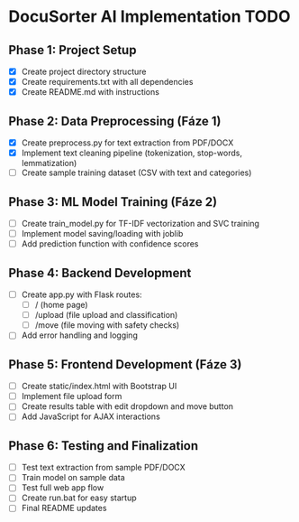 # DocuSorter AI Implementation TODO

## Phase 1: Project Setup
- [x] Create project directory structure
- [x] Create requirements.txt with all dependencies
- [x] Create README.md with instructions

## Phase 2: Data Preprocessing (Fáze 1)
- [x] Create preprocess.py for text extraction from PDF/DOCX
- [x] Implement text cleaning pipeline (tokenization, stop-words, lemmatization)
- [ ] Create sample training dataset (CSV with text and categories)

## Phase 3: ML Model Training (Fáze 2)
- [ ] Create train_model.py for TF-IDF vectorization and SVC training
- [ ] Implement model saving/loading with joblib
- [ ] Add prediction function with confidence scores

## Phase 4: Backend Development
- [ ] Create app.py with Flask routes:
  - [ ] / (home page)
  - [ ] /upload (file upload and classification)
  - [ ] /move (file moving with safety checks)
- [ ] Add error handling and logging

## Phase 5: Frontend Development (Fáze 3)
- [ ] Create static/index.html with Bootstrap UI
- [ ] Implement file upload form
- [ ] Create results table with edit dropdown and move button
- [ ] Add JavaScript for AJAX interactions

## Phase 6: Testing and Finalization
- [ ] Test text extraction from sample PDF/DOCX
- [ ] Train model on sample data
- [ ] Test full web app flow
- [ ] Create run.bat for easy startup
- [ ] Final README updates
